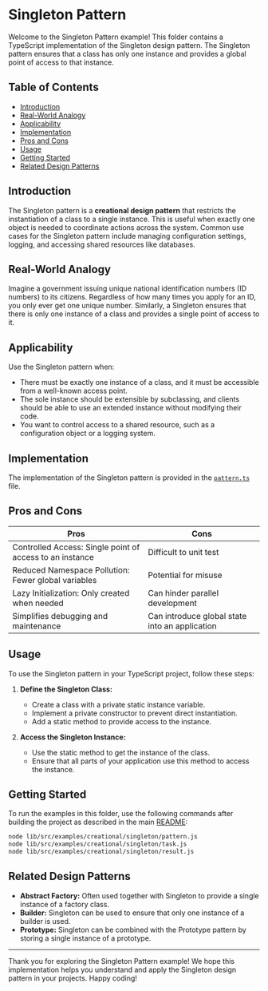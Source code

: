 # Singleton Pattern

Welcome to the Singleton Pattern example! This folder contains a TypeScript implementation of the Singleton design pattern. The Singleton pattern ensures that a class has only one instance and provides a global point of access to that instance.

## Table of Contents

- [Introduction](#introduction)
- [Real-World Analogy](#real-world-analogy)
- [Applicability](#applicability)
- [Implementation](#implementation)
- [Pros and Cons](#pros-and-cons)
- [Usage](#usage)
- [Getting Started](#getting-started)
- [Related Design Patterns](#related-design-patterns)

## Introduction

The Singleton pattern is a **creational design pattern** that restricts the instantiation of a class to a single instance. This is useful when exactly one object is needed to coordinate actions across the system. Common use cases for the Singleton pattern include managing configuration settings, logging, and accessing shared resources like databases.

## Real-World Analogy

Imagine a government issuing unique national identification numbers (ID numbers) to its citizens. Regardless of how many times you apply for an ID, you only ever get one unique number. Similarly, a Singleton ensures that there is only one instance of a class and provides a single point of access to it.

## Applicability

Use the Singleton pattern when:

- There must be exactly one instance of a class, and it must be accessible from a well-known access point.
- The sole instance should be extensible by subclassing, and clients should be able to use an extended instance without modifying their code.
- You want to control access to a shared resource, such as a configuration object or a logging system.

## Implementation

The implementation of the Singleton pattern is provided in the [`pattern.ts`](./pattern.ts) file.

## Pros and Cons

| Pros                                                     | Cons                                           |
| -------------------------------------------------------- | ---------------------------------------------- |
| Controlled Access: Single point of access to an instance | Difficult to unit test                         |
| Reduced Namespace Pollution: Fewer global variables      | Potential for misuse                           |
| Lazy Initialization: Only created when needed            | Can hinder parallel development                |
| Simplifies debugging and maintenance                     | Can introduce global state into an application |

## Usage

To use the Singleton pattern in your TypeScript project, follow these steps:

1. **Define the Singleton Class:**

   - Create a class with a private static instance variable.
   - Implement a private constructor to prevent direct instantiation.
   - Add a static method to provide access to the instance.

2. **Access the Singleton Instance:**
   - Use the static method to get the instance of the class.
   - Ensure that all parts of your application use this method to access the instance.

## Getting Started

To run the examples in this folder, use the following commands after building the project as described in the main [README](../../../../README.md):

```bash
node lib/src/examples/creational/singleton/pattern.js
node lib/src/examples/creational/singleton/task.js
node lib/src/examples/creational/singleton/result.js
```

## Related Design Patterns

- **Abstract Factory:** Often used together with Singleton to provide a single instance of a factory class.
- **Builder:** Singleton can be used to ensure that only one instance of a builder is used.
- **Prototype:** Singleton can be combined with the Prototype pattern by storing a single instance of a prototype.

---

Thank you for exploring the Singleton Pattern example! We hope this implementation helps you understand and apply the Singleton design pattern in your projects. Happy coding!
